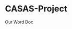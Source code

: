 # CASAS-Project

<a href="https://emailwsu-my.sharepoint.com/:w:/r/personal/jarren_briscoe_wsu_edu/Documents/Comparing%20Time%20Series%20with%20Inconsistent%20Sampling.docx?d=w46c689b6e20f4d74b90d2fc12d466e04&csf=1&web=1&e=4hSZf8">Our Word Doc</a>
